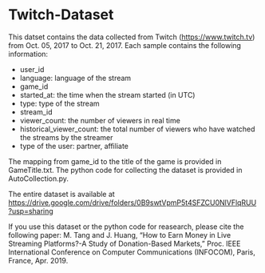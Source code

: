 # Twitch-Dataset

This datset contains the data collected from Twitch (https://www.twitch.tv) from Oct. 05, 2017 to Oct. 21, 2017. 
Each sample contains the following information:
- user_id
- language: language of the stream
- game_id
- started_at: the time when the stream started (in UTC)
- type: type of the stream
- stream_id
- viewer_count: the number of viewers in real time
- historical_viewer_count: the total number of viewers who have watched the streams by the streamer
- type of the user: partner, affiliate

The mapping from game_id to the title of the game is provided in GameTitle.txt.
The python code for collecting the dataset is provided in AutoCollection.py.

The entire dataset is available at https://drive.google.com/drive/folders/0B9swtVpmP5t4SFZCU0NlVFlqRUU?usp=sharing

If you use this dataset or the python code for reasearch, please cite the following paper:
M. Tang and J. Huang, “How to Earn Money in Live Streaming Platforms?-A Study of Donation-Based Markets,” Proc. IEEE International Conference on Computer Communications (INFOCOM), Paris, France, Apr. 2019.
